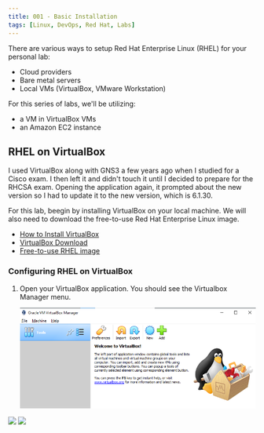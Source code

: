 ```yaml
---
title: 001 - Basic Installation
tags: [Linux, DevOps, Red Hat, Labs]
---
```




There are various ways to setup Red Hat Enterprise Linux (RHEL) for your personal lab:

- Cloud providers
- Bare metal servers
- Local VMs (VirtualBox, VMware Workstation)

For this series of labs, we'll be utilizing:

- a VM in VirtualBox VMs
- an Amazon EC2 instance


## RHEL on VirtualBox

I used VirtualBox along with GNS3 a few years ago when I studied for a Cisco exam. I then left it and didn't touch it until I decided to prepare for the RHCSA exam. Opening the application again, it prompted about the new version so I had to update it to the new version, which is 6.1.30. 

For this lab, beegin by installing VirtualBox on your local machine. We will also need to download the free-to-use Red Hat Enterprise Linux image. 

- [How to Install VirtualBox](https://www.wikihow.com/Install-VirtualBox)
- [VirtualBox Download](https://www.virtualbox.org/wiki/Downloads)
- [Free-to-use RHEL image](https://developers.redhat.com/products/rhel/download)

### Configuring RHEL on VirtualBox

 
1. Open your VirtualBox application. You should see the Virtualbox Manager menu.

    <div style={{textAlign: 'center'}}>
    <img width="700" src="../../../Assets/sv-basic-install-10.png" />
    </div>

![](/img/ocs/sv-basic-install-10.png)
    ![](/img/docs/sv-basic-install-10.png)

<!-- 
2. To add an image, click **New**. It will prompt you to enter a name for your VM. The distro is also detected, but you can change it. Click **Next**.

<p align=center>
<img width=500 src="../Images/vbox-setup2.png">
</p>

3. Next, setup the specifications of your VM. You can simply use the defaults and click **Next > Create > Next**.

<p align=center>
<img width=500 src="../Images/vbox-setup3.png">
</p>
<p align=center>
<img width=500 src="../Images/vbox-setu4.png">
</p>
<p align=center>
<img width=500 src="../Images/vbox-setup5.png">
</p>

4. For the virtual hard disk, we can set it to 20GB since the images would normally need more than 12 GB. Click **Create** and the window will close. Select the VM and click **Settings**.

<p align=center>
<img width=500 src="../Images/vbox-setup6.png">
</p>


5. Select **Storage > Empty** then click the CD icon beside the **Optical Drive** dropdown bar. The RHEL ISO file should appear here. If not, click **Choose/Create a Virtual Optical Disk** and select the RHEL ISO file. Click **OK**.

<p align=center>
<img width=500 src="../Images/vbox-setup8.png">
</p>

6. Double-click the VM to start it. You should now be see the installation page. Select the **Install** option. This will take a few minutes.

<p align=center>
<img width=500 src="../Images/vbox-install.png">
</p>

6. Next step is to set the language and other system configuration.

<p align=center>
<img width=500 src="../Images/vboxinstall2.png">
</p>
<p align=center>
<img width=500 src="../Images/vboxinstall3.png">
</p>

7. The **Time & Date** can also be set in this menu.

<p align=center>
<img width=500 src="../Images/vboxinstall5.png">
</p>

8. Similarly, the **Network and Hostname** can also be modified. After changing the hostname at the bottom, click **Apply**.
Enable the Ethernet card by toggling **On**. The NIC should auto-populate with the IP, DNS Route, and DNS.

<p align=center>
<img width=500 src="../Images/vboxinstall4.png">
</p>

9. Confirm the **Installation Destination**. We'll set up a second machine in the next Lab and set up custom partitioning. For this one, just click **Done**.

<p align=center>
<img width=500 src="../Images/vboxinstall6.png">
</p>


10. Set the **Root Password**.

<p align=center>
<img width=500 src="../Images/vboxinstall7.png">
</p>

11. Create a user through **User Creation**.

<p align=center>
<img width=500 src="../Images/vboxinstall8.png">
</p>
<p align=center>
<img width=500 src="../Images/vboxinstall9.png">
</p>

11. Finally, click **Begin Installation**. This will take a while. After this is done, **Reboot system**.

<p align=center>
<img width=500 src="../Images/vboxinstall10.png">
</p>
<p align=center>
<img width=500 src="../Images/vboxinstall1.png">
</p>


12. After VM is rebooted, you may be prompted to accept the licensing. Afterwards, click **Finish configuration**.

<p align=center>
<img width=500 src="../Images/vboxinstall12.png">
</p>

13. You will then be brought to the sign-in page. Login using **root**. You will be prompted to select a language and a few more settings before you're able to **Start using Red Hat Enterprise Linux**.

<p align=center>
<img width=500 src="../Images/vboxinstall13.png">
</p>
<p align=center>
<img width=500 src="../Images/vboxinstall144.png">
</p>
<p align=center>
<img width=500 src="../Images/vboxinstall15.png">
</p>

14. As a final step, make sure to remove the ISO file for now. If the ISO file is still loaded and system is rebooted, you will be prompted to go through the entire boot process again.

<p align=center>
<img width=500 src="../Images/vbox-complete.png">
</p>

More details about it here: [Oracle VM make me install Ubuntu every time I restart the virtual machine [closed]](https://stackoverflow.com/questions/60582106/oracle-vm-make-me-install-ubuntu-every-time-i-restart-the-virtual-machine)

</details>


## RHEL on the cloud

As another option, you can also run Linux boxes on the cloud. This is also my preferred method since it doesn't consume resources from my laptop and instead uses the resources from the cloud provider.

<details><summary> To know how to configure EC2, read more </summary>
<br>

Note that you may need to setup the **VPC** and all of its associated comoponents as well. This is useful for the succeeding labs in this series where we'll launch two or more machines that needs to talk to each other.

Setting up VPC will let you set up your own mini-private network where you will put all your instances.

To set up a Virtual Private Cloud (VPC), you can check out the following resources. VPC is like your own personoal network where you can set up VLANs (in this case, they are similar to **Subnets launched on different Availability Zones**).

- [Get started with Amazon VPC](https://docs.aws.amazon.com/vpc/latest/userguide/vpc-getting-started.html)
- [Tutorial: Creating a VPC with Public and Private Subnets for Your Compute Environments](https://docs.aws.amazon.com/batch/latest/userguide/create-public-private-vpc.html)
- [Create an IPv4-enabled VPC and subnets using the AWS CLI](https://docs.aws.amazon.com/vpc/latest/userguide/vpc-subnets-commands-example.html)
- [How to Create AWS VPC in 10 steps, less than 10 min](https://varunmanik1.medium.com/how-to-create-aws-vpc-in-10-steps-less-than-5-min-a49ac12064aa)
- [AWS VPC Beginner to Pro - Virtual Private Cloud Tutorial](https://www.youtube.com/watch?v=g2JOHLHh4rI)

We can simply follow the official AWS documentation to launch our EC2 instance but I've also added some resources as well. Note that the AWS console updates from time to time and you may find some difference in the features in your console, but they're still there. 

- [Set up to use Amazon EC2](https://docs.aws.amazon.com/AWSEC2/latest/UserGuide/get-set-up-for-amazon-ec2.html)
- [How to Create a Red Hat Enterprise Linux EC2 Instance in Five Minutes](https://www.youtube.com/watch?v=7oZPy3ozFno)
- [Set Up AWS EC2 Instance: RedHat Enterprise Linux 8 (RHEL 8)](https://dzone.com/articles/set-up-aws-ec2-instance-redhat-enterprise-linux-8)

If you don't want to go through all the hassle of following lot of steps in setting up the VPC and instances (it can get too complicated easily), you can opt for **Cloudformation** templates which are easy-to-use and **can be launched in less than 5 minutes**. 

These are templates where the components are *declaratively* defined, you just need to launch it and Cloudformation takes care of the provisioning.

- [AWS CloudFormation VPC template](https://docs.aws.amazon.com/codebuild/latest/userguide/cloudformation-vpc-template.html)
- [AWS CloudFormation: Create a VPC with EC2 Instance](https://aws.plainenglish.io/aws-cloudformation-create-a-vpc-with-ec2-instance-34e27d59a842)
- [awslabs/aws-cloudformation-templates](https://github.com/awslabs/aws-cloudformation-templates/blob/master/aws/services/VPC/VPC_EC2_Instance_With_Multiple_Static_IPAddresses.yaml)
- [Creating EC2 instance in AWS with CloudFormation](https://octopus.com/blog/aws-cloudformation-ec2-examples)
- [aws-vpc-cloud-formation/base-vpc-example-improved.template.yml](https://github.com/kennyk65/aws-vpc-cloud-formation/blob/master/base-vpc-example-improved.template.yml)

</details>


## A few reminders

Here are some few quick reminders when setting up EC2 instances in the cloud.

- Utilize the free tier offering when you first sign-up for an AWS account.
- The free tier provides *selected free resources* for a year, which is more than enough for these series of labs.
- You will be billed based on the resources you spin up and consume.
- Note that Cloudformation is **free** but the resources that Cloudformation will provision is not free.
- For EC2 instances launched through the EC2 menu, you can simply delete them there.
- However, resources provisioned through Cloudformation can't be simply deleted through their menus. You would need to [delete the stack](https://docs.aws.amazon.com/AWSCloudFormation/latest/UserGuide/cfn-console-delete-stack.html).
- Lastly, I prefer AWS since I've saved up lots of credits by attending AWS events, which I suggest you attend as well. There are tons of activities on those events and of course, the free credits when you answer their survey.
- If you prefer to **use virtual machines on Microsoft Azure**, you can check this [link](https://docs.microsoft.com/en-us/azure/virtual-machines/windows/quick-create-portal)..
- If you prefer to **use VM instances on Google Cloud Platform**, you can check this [link](https://cloud.google.com/compute/docs/instances/create-start-instance).


As always, happy learning! 😀
 -->
